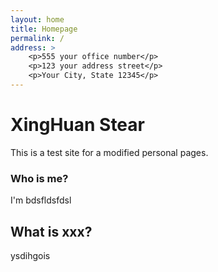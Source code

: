 ```yaml
---
layout: home
title: Homepage
permalink: /
address: >
	<p>555 your office number</p>
	<p>123 your address street</p>
	<p>Your City, State 12345</p>
---
```


# XingHuan Stear

This is a test site for a modified personal pages.

### Who is me?

I'm bdsfldsfdsl

## What is xxx?

ysdihgois
